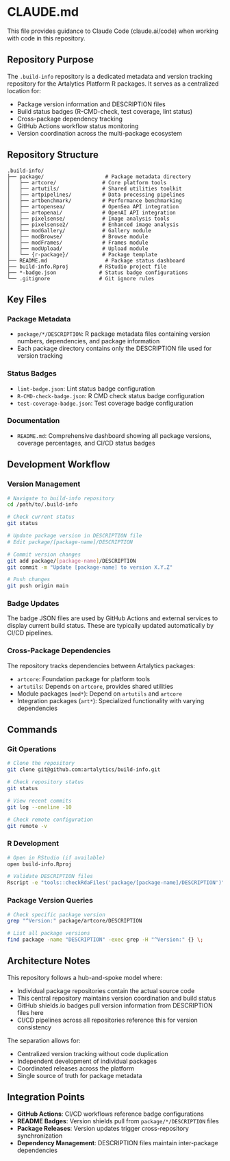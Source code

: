# CLAUDE.md

This file provides guidance to Claude Code (claude.ai/code) when working with code in this repository.

## Repository Purpose

The `.build-info` repository is a dedicated metadata and version tracking repository for the Artalytics Platform R packages. It serves as a centralized location for:

- Package version information and DESCRIPTION files
- Build status badges (R-CMD-check, test coverage, lint status)
- Cross-package dependency tracking
- GitHub Actions workflow status monitoring
- Version coordination across the multi-package ecosystem

## Repository Structure

```
.build-info/
├── package/                    # Package metadata directory
│   ├── artcore/               # Core platform tools
│   ├── artutils/              # Shared utilities toolkit
│   ├── artpipelines/          # Data processing pipelines
│   ├── artbenchmark/          # Performance benchmarking
│   ├── artopensea/            # OpenSea API integration
│   ├── artopenai/             # OpenAI API integration
│   ├── pixelsense/            # Image analysis tools
│   ├── pixelsense2/           # Enhanced image analysis
│   ├── modGallery/            # Gallery module
│   ├── modBrowse/             # Browse module
│   ├── modFrames/             # Frames module
│   ├── modUpload/             # Upload module
│   └── {r-package}/           # Package template
├── README.md                   # Package status dashboard
├── build-info.Rproj          # RStudio project file
├── *-badge.json              # Status badge configurations
└── .gitignore                # Git ignore rules
```

## Key Files

### Package Metadata
- `package/*/DESCRIPTION`: R package metadata files containing version numbers, dependencies, and package information
- Each package directory contains only the DESCRIPTION file used for version tracking

### Status Badges
- `lint-badge.json`: Lint status badge configuration
- `R-CMD-check-badge.json`: R CMD check status badge configuration
- `test-coverage-badge.json`: Test coverage badge configuration

### Documentation
- `README.md`: Comprehensive dashboard showing all package versions, coverage percentages, and CI/CD status badges

## Development Workflow

### Version Management
```bash
# Navigate to build-info repository
cd /path/to/.build-info

# Check current status
git status

# Update package version in DESCRIPTION file
# Edit package/[package-name]/DESCRIPTION

# Commit version changes
git add package/[package-name]/DESCRIPTION
git commit -m "Update [package-name] to version X.Y.Z"

# Push changes
git push origin main
```

### Badge Updates
The badge JSON files are used by GitHub Actions and external services to display current build status. These are typically updated automatically by CI/CD pipelines.

### Cross-Package Dependencies
The repository tracks dependencies between Artalytics packages:
- `artcore`: Foundation package for platform tools
- `artutils`: Depends on `artcore`, provides shared utilities
- Module packages (`mod*`): Depend on `artutils` and `artcore`
- Integration packages (`art*`): Specialized functionality with varying dependencies

## Commands

### Git Operations
```bash
# Clone the repository
git clone git@github.com:artalytics/build-info.git

# Check repository status
git status

# View recent commits
git log --oneline -10

# Check remote configuration
git remote -v
```

### R Development
```bash
# Open in RStudio (if available)
open build-info.Rproj

# Validate DESCRIPTION files
Rscript -e "tools::checkRdaFiles('package/[package-name]/DESCRIPTION')"
```

### Package Version Queries
```bash
# Check specific package version
grep "^Version:" package/artcore/DESCRIPTION

# List all package versions
find package -name "DESCRIPTION" -exec grep -H "^Version:" {} \;
```

## Architecture Notes

This repository follows a hub-and-spoke model where:
- Individual package repositories contain the actual source code
- This central repository maintains version coordination and build status
- GitHub shields.io badges pull version information from DESCRIPTION files here
- CI/CD pipelines across all repositories reference this for version consistency

The separation allows for:
- Centralized version tracking without code duplication
- Independent development of individual packages
- Coordinated releases across the platform
- Single source of truth for package metadata

## Integration Points

- **GitHub Actions**: CI/CD workflows reference badge configurations
- **README Badges**: Version shields pull from `package/*/DESCRIPTION` files
- **Package Releases**: Version updates trigger cross-repository synchronization
- **Dependency Management**: DESCRIPTION files maintain inter-package dependencies